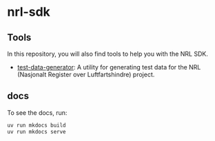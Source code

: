 # nrl-sdk

## Tools

In this repository, you will also find tools to help you with the NRL SDK.
- [test-data-generator](./tools/test-data-generator/README.md): A utility for generating test data for the NRL (Nasjonalt Register over Luftfartshindre) project.


## docs

To see the docs, run:
```bash
uv run mkdocs build
uv run mkdocs serve
```

